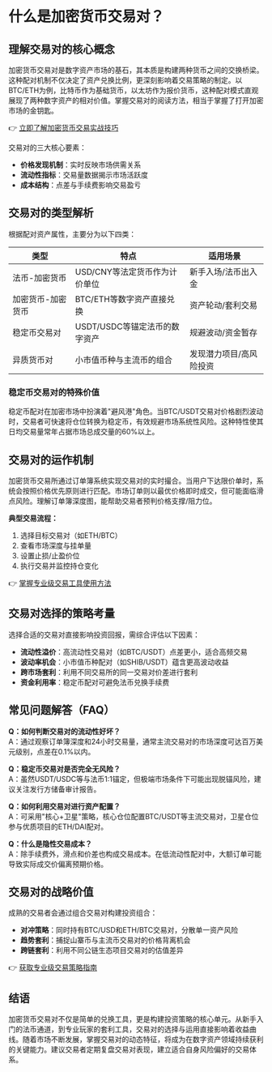 # 什么是加密货币交易对？

## 理解交易对的核心概念

加密货币交易对是数字资产市场的基石，其本质是构建两种货币之间的交换桥梁。这种配对机制不仅决定了资产兑换比例，更深刻影响着交易策略的制定。以BTC/ETH为例，比特币作为基础货币，以太坊作为报价货币，这种配对模式直观展现了两种数字资产的相对价值。掌握交易对的阅读方法，相当于掌握了打开加密市场的金钥匙。

👉 [立即了解加密货币交易实战技巧](https://bit.ly/okx_welcome)

交易对的三大核心要素：
- **价格发现机制**：实时反映市场供需关系
- **流动性指标**：交易量数据揭示市场活跃度
- **成本结构**：点差与手续费影响交易盈亏

## 交易对的类型解析

根据配对资产属性，主要分为以下四类：

| 类型              | 特点                              | 适用场景                  |
|-------------------|-----------------------------------|-------------------------|
| 法币-加密货币     | USD/CNY等法定货币作为计价单位     | 新手入场/法币出入金     |
| 加密货币-加密货币 | BTC/ETH等数字资产直接兑换         | 资产轮动/套利交易       |
| 稳定币交易对      | USDT/USDC等锚定法币的数字资产     | 规避波动/资金暂存       |
| 异质货币对        | 小市值币种与主流币的组合          | 发现潜力项目/高风险投资 |

### 稳定币交易对的特殊价值
稳定币配对在加密市场中扮演着"避风港"角色。当BTC/USDT交易对价格剧烈波动时，交易者可快速将仓位转换为稳定币，有效规避市场系统性风险。这种特性使其日均交易量常年占据市场总成交量的60%以上。

## 交易对的运作机制

加密货币交易所通过订单簿系统实现交易对的实时撮合。当用户下达限价单时，系统会按照价格优先原则进行匹配。市场订单则以最优价格即时成交，但可能面临滑点风险。理解订单簿深度图，能帮助交易者预判价格支撑/阻力位。

**典型交易流程：**
1. 选择目标交易对（如ETH/BTC）
2. 查看市场深度与挂单量
3. 设置止损/止盈价位
4. 执行交易并监控持仓变化

👉 [掌握专业级交易工具使用方法](https://bit.ly/okx_welcome)

## 交易对选择的策略考量

选择合适的交易对直接影响投资回报，需综合评估以下因素：

- **流动性溢价**：高流动性交易对（如BTC/USDT）点差更小，适合高频交易
- **波动率机会**：小市值币种配对（如SHIB/USDT）蕴含更高波动收益
- **跨市场套利**：利用不同交易所的同一交易对价差进行套利
- **资金利用率**：稳定币配对可避免法币兑换手续费

## 常见问题解答（FAQ）

**Q：如何判断交易对的流动性好坏？**  
A：通过观察订单簿深度和24小时交易量，通常主流交易对的市场深度可达百万美元级别，点差在0.1%以内。

**Q：稳定币交易对是否完全无风险？**  
A：虽然USDT/USDC等与法币1:1锚定，但极端市场条件下可能出现脱锚风险，建议关注发行方储备审计报告。

**Q：如何利用交易对进行资产配置？**  
A：可采用"核心+卫星"策略，核心仓位配置BTC/USDT等主流交易对，卫星仓位参与优质项目的ETH/DAI配对。

**Q：什么是隐性交易成本？**  
A：除手续费外，滑点和价差也构成交易成本。在低流动性配对中，大额订单可能导致实际成交价偏离预期价格。

## 交易对的战略价值

成熟的交易者会通过组合交易对构建投资组合：
- **对冲策略**：同时持有BTC/USD和ETH/BTC交易对，分散单一资产风险
- **趋势套利**：捕捉山寨币与主流币交易对的价格背离机会
- **跨链套利**：利用不同公链生态项目交易对的估值差异

👉 [获取专业级交易策略指南](https://bit.ly/okx_welcome)

## 结语

加密货币交易对不仅是简单的兑换工具，更是构建投资策略的核心单元。从新手入门的法币通道，到专业玩家的套利工具，交易对的选择与运用直接影响着收益曲线。随着市场不断发展，掌握交易对的动态特征，将成为在数字资产领域持续获利的关键能力。建议交易者定期复盘交易对表现，建立适合自身风险偏好的交易体系。